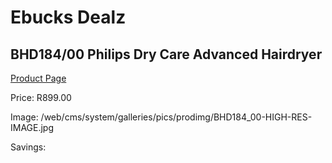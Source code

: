 
# Ebucks Dealz
## BHD184/00 Philips Dry Care Advanced Hairdryer
[Product Page](https://www.ebucks.com/web/shop/productSelected.do?prodId=1045020588&catId=1158501102)

Price: R899.00

Image: /web/cms/system/galleries/pics/prodimg/BHD184_00-HIGH-RES-IMAGE.jpg

Savings: 


	